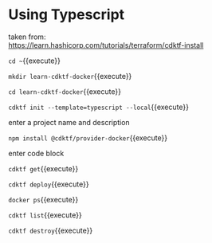 # Using Typescript


taken from:   
https://learn.hashicorp.com/tutorials/terraform/cdktf-install

`cd ~`{{execute}}

`mkdir learn-cdktf-docker`{{execute}}

`cd learn-cdktf-docker`{{execute}}

`cdktf init --template=typescript --local`{{execute}}

enter a project name and description

`npm install @cdktf/provider-docker`{{execute}}


enter code block 



`cdktf get`{{execute}}

`cdktf deploy`{{execute}}

`docker ps`{{execute}}

`cdktf list`{{execute}}

`cdktf destroy`{{execute}}

